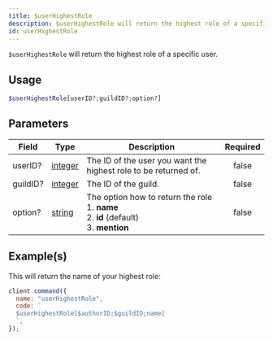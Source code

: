 ```yaml
---
title: $userHighestRole
description: $userHighestRole will return the highest role of a specific user.
id: userHighestRole
---
```


`$userHighestRole` will return the highest role of a specific user.

## Usage

```php
$userHighestRole[userID?;guildID?;option?]
```

## Parameters

| Field    | Type                                                                                                | Description                                                                                           | Required |
| -------- | --------------------------------------------------------------------------------------------------- | ----------------------------------------------------------------------------------------------------- | :------: |
| userID?  | [integer](https://developer.mozilla.org/en-US/docs/Web/JavaScript/Reference/Global_Objects/Integer) | The ID of the user you want the highest role to be returned of.                                       |  false   |
| guildID? | [integer](https://developer.mozilla.org/en-US/docs/Web/JavaScript/Reference/Global_Objects/Integer) | The ID of the guild.                                                                                  |  false   |
| option?  | [string](https://developer.mozilla.org/en-US/docs/Web/JavaScript/Reference/Global_Objects/String)   | The option how to return the role <br /> 1. **name** <br /> 2. **id** (default) <br /> 3. **mention** |  false   |

## Example(s)

This will return the name of your highest role:

```javascript
client.command({
  name: "userHighestRole",
  code: `
  $userHighestRole[$authorID;$guildID;name]
  `,
});
```
